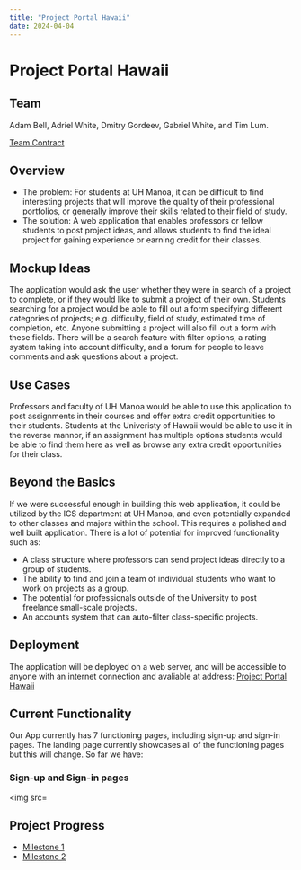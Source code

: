 ```yaml
---
title: "Project Portal Hawaii"
date: 2024-04-04
---
```

# Project Portal Hawaii
## Team
Adam Bell, Adriel White, Dmitry Gordeev, Gabriel White, and Tim Lum.

[Team Contract](team-contract.md)

## Overview
* The problem: For students at UH Manoa, it can be difficult to find interesting projects that will improve the quality of their professional portfolios, or generally improve their skills related to their field of study. 
* The solution: A web application that enables professors or fellow students to post project ideas, and allows students to find the ideal project for gaining experience or earning credit for their classes.

## Mockup Ideas
The application would ask the user whether they were in search of a project to complete, or if they would like to submit a project of their own. Students searching for a project would be able to fill out a form specifying different categories of projects; e.g. difficulty, field of study, estimated time of completion, etc. Anyone submitting a project will also fill out a form with these fields. There will be a search feature with filter options, a rating system taking into account difficulty, and a forum for people to leave comments and ask questions about a project.

## Use Cases
Professors and faculty of UH Manoa would be able to use this application to post assignments in their courses and offer extra credit opportunities to their students. Students at the Univeristy of Hawaii would be able to use it in the reverse mannor, if an assignment has multiple options students would be able to find them here as well as browse any extra credit opportunities for their class.

## Beyond the Basics
If we were successful enough in building this web application, it could be utilized by the ICS department at UH Manoa, and even potentially expanded to other classes and majors within the school. This requires a polished and well built application. There is a lot of potential for improved functionality such as:
* A class structure where professors can send project ideas directly to a group of students.
* The ability to find and join a team of individual students who want to work on projects as a group.
* The potential for professionals outside of the University to post freelance small-scale projects.
* An accounts system that can auto-filter class-specific projects.

## Deployment
The application will be deployed on a web server, and will be accessible to anyone with an internet connection and avaliable at address: [Project Portal Hawaii](http://64.23.208.76/)

## Current Functionality
Our App currently has 7 functioning pages, including sign-up and sign-in pages. The landing page currently showcases all of the functioning pages but this will change. So far we have:
### Sign-up and Sign-in pages
<img src=

## Project Progress
* [Milestone 1](https://github.com/orgs/project-portal-hawaii/projects/1)
* [Milestone 2](https://github.com/orgs/project-portal-hawaii/projects/2)
